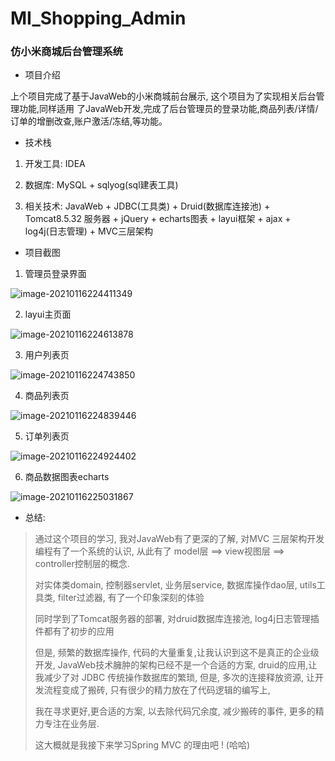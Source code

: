 # MI_Shopping_Admin
### 仿小米商城后台管理系统

- 项目介绍

上个项目完成了基于JavaWeb的小米商城前台展示, 这个项目为了实现相关后台管理功能,同样适用 了JavaWeb开发,完成了后台管理员的登录功能,商品列表/详情/订单的增删改查,账户激活/冻结,等功能。

- 技术栈

1. 开发工具: IDEA 

2. 数据库: MySQL + sqlyog(sql建表工具)

3. 相关技术: JavaWeb + JDBC(工具类) + Druid(数据库连接池) + Tomcat8.5.32 服务器  + jQuery + echarts图表 + layui框架 + ajax + log4j(日志管理) + MVC三层架构

- 项目截图

1. 管理员登录界面

![image-20210116224411349](C:\Users\16670\Desktop\mi\MI_Shopping_Admin\image-20210116224411349.png)

2. layui主页面

![image-20210116224613878](C:\Users\16670\Desktop\mi\MI_Shopping_Admin\image-20210116224613878.png)

3. 用户列表页

![image-20210116224743850](C:\Users\16670\Desktop\mi\MI_Shopping_Admin\image-20210116224743850.png)

4. 商品列表页

![image-20210116224839446](C:\Users\16670\Desktop\mi\MI_Shopping_Admin\image-20210116224839446.png)

5. 订单列表页

![image-20210116224924402](C:\Users\16670\Desktop\mi\MI_Shopping_Admin\image-20210116224924402.png)

6. 商品数据图表echarts

![image-20210116225031867](C:\Users\16670\Desktop\mi\MI_Shopping_Admin\image-20210116225031867.png)



- 总结:

> 通过这个项目的学习, 我对JavaWeb有了更深的了解, 对MVC 三层架构开发编程有了一个系统的认识, 从此有了 model层 ==> view视图层 ==> controller控制层的概念. 
>
> 对实体类domain, 控制器servlet, 业务层service, 数据库操作dao层, utils工具类, filter过滤器, 有了一个印象深刻的体验
>
> 同时学到了Tomcat服务器的部署, 对druid数据库连接池, log4j日志管理插件都有了初步的应用
>
> 但是, 频繁的数据库操作, 代码的大量重复,让我认识到这不是真正的企业级开发, JavaWeb技术臃肿的架构已经不是一个合适的方案, druid的应用,让我减少了对 JDBC 传统操作数据库的繁琐, 但是, 多次的连接释放资源, 让开发流程变成了搬砖, 只有很少的精力放在了代码逻辑的编写上,
>
> 我在寻求更好,更合适的方案, 以去除代码冗余度, 减少搬砖的事件, 更多的精力专注在业务层.
>
> 这大概就是我接下来学习Spring MVC 的理由吧 ! (哈哈)